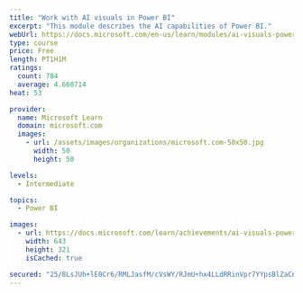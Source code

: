 ```yaml
---
title: "Work with AI visuals in Power BI"
excerpt: "This module describes the AI capabilities of Power BI."
webUrl: https://docs.microsoft.com/en-us/learn/modules/ai-visuals-power-bi/
type: course
price: Free
length: PT1H1M
ratings:
  count: 784
  average: 4.660714
heat: 53

provider:
  name: Microsoft Learn
  domain: microsoft.com
  images:
    - url: /assets/images/organizations/microsoft.com-50x50.jpg
      width: 50
      height: 50

levels:
  - Intermediate

topics:
  - Power BI

images:
  - url: https://docs.microsoft.com/learn/achievements/ai-visuals-power-bi-social.png
    width: 643
    height: 321
    isCached: true

secured: "25/8LsJUh+lE0Cr6/RMLJasfM/cVsWY/RJmU+hx4LLdRRinVpr7YYpsBlZaCnCTtf8C6M28yrUv9fGx8tNPAs0lMqSDx8mVoj4lzPD7rWLeatngqLfkqVOcbvZH95MXQxvl1/qoX8rYcU1g8aKZoQ4jJmVbjl/PSnEzcNZO9Rfgr0aL6vgOO2JSN2MbRpIz5nCTm3JpHKHLr3M68fkbApEoTQ/F+om5IcCRxKKPft4WmRxb/8CZL6fv2/0+4N3h9blOmlzLl5sojlTtVoDtbPFYkY/co8ldnkuk4a4sjJ1mEueZGK+jHiGQNY3oLslYfJPn7p1oYu5cOw14/Xdq4kpluTlndYiktks0Y/98S7igdzrMqk4nFA8mVoeTnwu9oPCZCBtXT8PKSjSbmA+6Vm2vcRYVU1eDb7NrWpKrgFtU=;NX2SM3RDzMlDEZt5Vt2Whw=="
---
```


